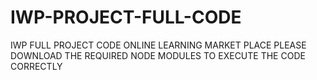 # IWP-PROJECT-FULL-CODE
IWP FULL PROJECT CODE
ONLINE LEARNING MARKET PLACE
PLEASE DOWNLOAD THE REQUIRED NODE MODULES TO EXECUTE THE CODE CORRECTLY
